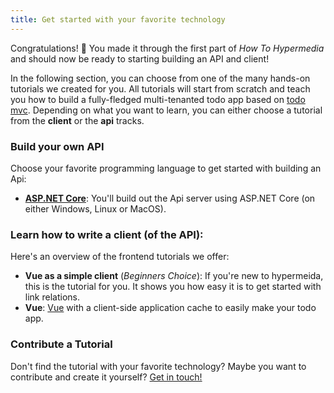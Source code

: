 ```yaml
---
title: Get started with your favorite technology
---
```


Congratulations! 🎉 You made it through the first part of _How To Hypermedia_ and should now be ready to starting building an API and client!

In the following section, you can choose from one of the many hands-on tutorials we created for you. All tutorials will start from scratch and teach you how to build a fully-fledged
multi-tenanted todo app based on [todo mvc](http://todomvc.com/). Depending on what you want to learn, you can either choose a tutorial from the **client** or the **api** tracks.

<TutorialChooser></TutorialChooser>

### Build your own API

Choose your favorite programming language to get started with building an Api:

- [**ASP.NET Core**](https://howtohypermedia.com/aspnet-core/1-getting-started/): You'll build out the Api server using ASP.NET Core (on either Windows, Linux or MacOS).

### Learn how to write a client (of the API):

Here's an overview of the frontend tutorials we offer:

- **Vue as a simple client** (_Beginners Choice_): If you're new to hypermeida, this is the tutorial for you. It shows you how easy it is to get started with link relations.
- **Vue**: [Vue](https://vuejs.org) with a client-side application cache to easily make your todo app.

### Contribute a Tutorial

Don't find the tutorial with your favorite technology? Maybe you want to contribute and create it yourself? [Get in touch!](mailto:howtohypermedia@semanticlink.io)

